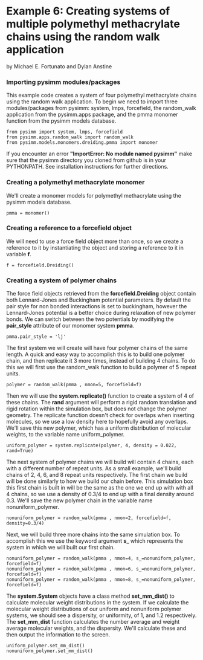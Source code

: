 Example 6: Creating systems of multiple polymethyl methacrylate chains using the random walk application
=========================================================================================================
by Michael E. Fortunato and Dylan Anstine

### Importing pysimm modules/packages

This example code creates a system of four polymethyl methacrylate chains using the random walk application. To begin we need to import three modules/packages from pysimm: system, lmps, forcefield, the random_walk application from the pysimm.apps package, and the pmma monomer function from the pysimm models database.

```
from pysimm import system, lmps, forcefield
from pysimm.apps.random_walk import random_walk
from pysimm.models.monomers.dreiding.pmma import monomer
```

If you encounter an error **"ImportError: No module named pysimm"** make sure that the pysimm directory you cloned from github is in your PYTHONPATH. See installation instructions for further directions.

### Creating a polymethyl methacrylate monomer

We'll create a monomer models for polymethyl methacrylate using the pysimm models database.

`pmma = monomer()`

### Creating a reference to a forcefield object

We will need to use a force field object more than once, so we create a reference to it by instantiating the object and storing a reference to it in variable **f**.

`f = forcefield.Dreiding()`

### Creating a system of polymer chains

The force field objects retrieved from the **forcefield.Dreiding** object contain both Lennard-Jones and Buckingham potential parameters. By default the pair style for non bonded interactions is set to buckingham, however the Lennard-Jones potential is a better choice during relaxation of new polymer bonds. We can switch between the two potentials by modifying the **pair_style** attribute of our monomer system **pmma**.

```
pmma.pair_style = 'lj'
```

The first system we will create will have four polymer chains of the same length. A quick and easy way to accomplish this is to build one polymer chain, and then replicate it 3 more times, instead of building 4 chains. To do this we will first use the random_walk function to build a polymer of 5 repeat units.

```
polymer = random_walk(pmma , nmon=5, forcefield=f)
```

Then we will use the **system.replicate()** function to create a system of 4 of these chains. The **rand** argument will perform a rigid random translation and rigid rotation within the simulation box, but does not change the polymer geometry. The replicate function doesn't check for overlaps when inserting molecules, so we use a low density here to hopefully avoid any overlaps. We'll save this new polymer, which has a uniform distribution of molecular weights, to the variable name uniform_polymer.

```
uniform_polymer = system.replicate(polymer, 4, density = 0.022, rand=True)
```

The next system of polymer chains we will build will contain 4 chains, each with a different number of repeat units. As a small example, we'll build chains of 2, 4, 6, and 8 repeat units respectively. The first chain we build will be done similarly to how we build our chain before. This simulation box this first chain is built in will be the same as the one we end up with with all 4 chains, so we use a density of 0.3/4 to end up with a final density around 0.3. We'll save the new polymer chain in the variable name nonuniform_polymer.

```
nonuniform_polymer = random_walk(pmma , nmon=2, forcefield=f, density=0.3/4)
```

Next, we will build three more chains into the same simulation box. To accomplish this we use the keyword argument **s_** which represents the system in which we will built our first chain.

```
nonuniform_polymer = random_walk(pmma , nmon=4, s_=nonuniform_polymer, forcefield=f)
nonuniform_polymer = random_walk(pmma , nmon=6, s_=nonuniform_polymer, forcefield=f)
nonuniform_polymer = random_walk(pmma , nmon=8, s_=nonuniform_polymer, forcefield=f)
```

The **system.System** objects have a class method **set_mm_dist()** to calculate molecular weight distributions in the system. If we calculate the molecular weight distributions of our uniform and nonuniform polymer systems, we should see a dispersity, or uniformity, of 1, and 1.2 respectively. The **set_mm_dist** function calculates the number average and weight average molecular weights, and the dispersity. We'll calculate these and then output the information to the screen.

```
uniform_polymer.set_mm_dist()
nonuniform_polymer.set_mm_dist()
```